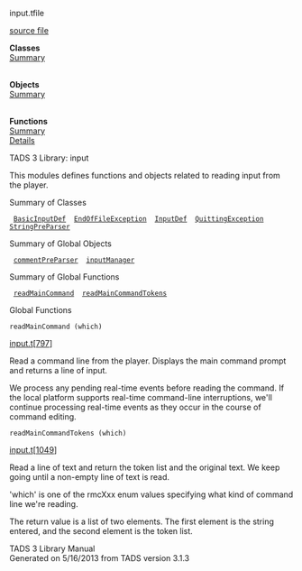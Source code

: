 ---
---
<span class="title">input.t</span><span class="type">file</span>

[source file](../source/input.t.html)

**Classes**  
[Summary](#_ClassSummary_)  
 

**Objects**  
[Summary](#_ObjectSummary_)  
 

**Functions**  
[Summary](#_FunctionSummary_)  
[Details](#_Functions_)

<div class="fdesc">

TADS 3 Library: input

This modules defines functions and objects related to reading input from
the player.

</div>

<span id="_ClassSummary_"></span>

<div class="mjhd">

<span class="hdln">Summary of Classes</span>  

</div>

` `[`BasicInputDef`](../object/BasicInputDef.html)`  `[`EndOfFileException`](../object/EndOfFileException.html)`  `[`InputDef`](../object/InputDef.html)`  `[`QuittingException`](../object/QuittingException.html)`  `[`StringPreParser`](../object/StringPreParser.html)`  `
<span id="_ObjectSummary_"></span>

<div class="mjhd">

<span class="hdln">Summary of Global Objects</span>  

</div>

` `[`commentPreParser`](../object/commentPreParser.html)`  `[`inputManager`](../object/inputManager.html)`  `
<span id="FunctionSummary_"></span>

<div class="mjhd">

<span class="hdln">Summary of Global Functions</span>  

</div>

` `[`readMainCommand`](#readMainCommand)`  `[`readMainCommandTokens`](#readMainCommandTokens)`  `

<span id="_Functions_"></span>

<div class="mjhd">

<span class="hdln">Global Functions</span>  

</div>

<span id="readMainCommand"></span>

`readMainCommand (which)`

[input.t](../file/input.t.html)\[[797](../source/input.t.html#797)\]

<div class="desc">

Read a command line from the player. Displays the main command prompt
and returns a line of input.

We process any pending real-time events before reading the command. If
the local platform supports real-time command-line interruptions, we'll
continue processing real-time events as they occur in the course of
command editing.

</div>

<span id="readMainCommandTokens"></span>

`readMainCommandTokens (which)`

[input.t](../file/input.t.html)\[[1049](../source/input.t.html#1049)\]

<div class="desc">

Read a line of text and return the token list and the original text. We
keep going until a non-empty line of text is read.

'which' is one of the rmcXxx enum values specifying what kind of command
line we're reading.

The return value is a list of two elements. The first element is the
string entered, and the second element is the token list.

</div>

<div class="ftr">

TADS 3 Library Manual  
Generated on 5/16/2013 from TADS version 3.1.3

</div>
